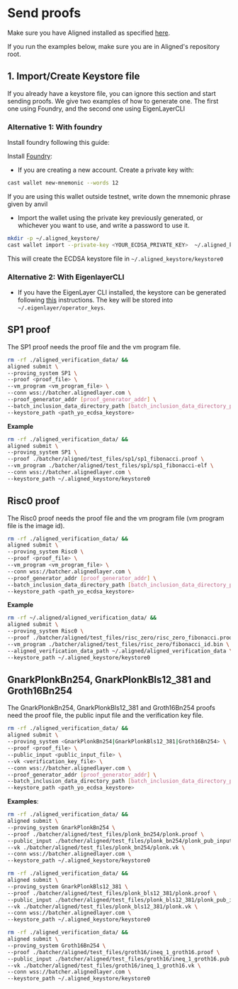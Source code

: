 # Send proofs

Make sure you have Aligned installed as specified [here](./README.md#how-to-use-the-testnet).

If you run the examples below, make sure you are in Aligned's repository root.

## 1. Import/Create Keystore file

If you already have a keystore file, you can ignore this section and start sending proofs. We give two examples of how to generate one. The first one using Foundry, and the second one using EigenLayerCLI

### Alternative 1: With foundry

Install foundry following this guide:

Install [Foundry](https://book.getfoundry.sh/getting-started/installation):

- If you are creating a new account. Create a private key with:

```bash
cast wallet new-mnemonic --words 12
```

If you are using this wallet outside testnet, write down the mnemonic phrase given by anvil

- Import the wallet using the private key previously generated, or whichever you want to use, and write a password to use it.

```bash
mkdir -p ~/.aligned_keystore/
cast wallet import --private-key <YOUR_ECDSA_PRIVATE_KEY>  ~/.aligned_keystore/keystore0
```

This will create the ECDSA keystore file in `~/.aligned_keystore/keystore0`

### Alternative 2: With EigenlayerCLI

- If you have the EigenLayer CLI installed, the keystore can be generated following [this](https://docs.eigenlayer.xyz/eigenlayer/operator-guides/operator-installation#import-keys) instructions. The key will be stored into `~/.eigenlayer/operator_keys`.

## SP1 proof

The SP1 proof needs the proof file and the vm program file.

```bash
rm -rf ./aligned_verification_data/ &&
aligned submit \
--proving_system SP1 \
--proof <proof_file> \
--vm_program <vm_program_file> \
--conn wss://batcher.alignedlayer.com \
--proof_generator_addr [proof_generator_addr] \
--batch_inclusion_data_directory_path [batch_inclusion_data_directory_path] \
--keystore_path <path_yo_ecdsa_keystore> 
```

**Example**

```bash
rm -rf ./aligned_verification_data/ &&
aligned submit \
--proving_system SP1 \
--proof ./batcher/aligned/test_files/sp1/sp1_fibonacci.proof \
--vm_program ./batcher/aligned/test_files/sp1/sp1_fibonacci-elf \
--conn wss://batcher.alignedlayer.com \
--keystore_path ~/.aligned_keystore/keystore0
```

## Risc0 proof

The Risc0 proof needs the proof file and the vm program file (vm program file is the image id).

```bash
rm -rf ./aligned_verification_data/ &&
aligned submit \
--proving_system Risc0 \
--proof <proof_file> \
--vm_program <vm_program_file> \
--conn wss://batcher.alignedlayer.com \
--proof_generator_addr [proof_generator_addr] \
--batch_inclusion_data_directory_path [batch_inclusion_data_directory_path] \
--keystore_path <path_yo_ecdsa_keystore>
```

**Example**

```bash
rm -rf ~/.aligned/aligned_verification_data/ &&                                                                                
aligned submit \
--proving_system Risc0 \
--proof ./batcher/aligned/test_files/risc_zero/risc_zero_fibonacci.proof \
--vm_program ./batcher/aligned/test_files/risc_zero/fibonacci_id.bin \
--aligned_verification_data_path ~/.aligned/aligned_verification_data \
--keystore_path ~/.aligned_keystore/keystore0
```

## GnarkPlonkBn254, GnarkPlonkBls12_381 and Groth16Bn254

The GnarkPlonkBn254, GnarkPlonkBls12_381 and Groth16Bn254 proofs need the proof file, the public input file and the verification key file.

```bash
rm -rf ./aligned_verification_data/ &&
aligned submit \
--proving_system <GnarkPlonkBn254|GnarkPlonkBls12_381|Groth16Bn254> \
--proof <proof_file> \
--public_input <public_input_file> \
--vk <verification_key_file> \
--conn wss://batcher.alignedlayer.com \
--proof_generator_addr [proof_generator_addr] \
--batch_inclusion_data_directory_path [batch_inclusion_data_directory_path] \
--keystore_path <path_yo_ecdsa_keystore>
```

**Examples**:

```bash
rm -rf ./aligned_verification_data/ &&
aligned submit \
--proving_system GnarkPlonkBn254 \
--proof ./batcher/aligned/test_files/plonk_bn254/plonk.proof \
--public_input ./batcher/aligned/test_files/plonk_bn254/plonk_pub_input.pub \
--vk ./batcher/aligned/test_files/plonk_bn254/plonk.vk \
--conn wss://batcher.alignedlayer.com \
--keystore_path ~/.aligned_keystore/keystore0
```

```bash
rm -rf ./aligned_verification_data/ &&
aligned submit \
--proving_system GnarkPlonkBls12_381 \
--proof ./batcher/aligned/test_files/plonk_bls12_381/plonk.proof \
--public_input ./batcher/aligned/test_files/plonk_bls12_381/plonk_pub_input.pub \
--vk ./batcher/aligned/test_files/plonk_bls12_381/plonk.vk \
--conn wss://batcher.alignedlayer.com \
--keystore_path ~/.aligned_keystore/keystore0
```

```bash
rm -rf ./aligned_verification_data/ &&
aligned submit \
--proving_system Groth16Bn254 \
--proof ./batcher/aligned/test_files/groth16/ineq_1_groth16.proof \
--public_input ./batcher/aligned/test_files/groth16/ineq_1_groth16.pub \
--vk ./batcher/aligned/test_files/groth16/ineq_1_groth16.vk \
--conn wss://batcher.alignedlayer.com \
--keystore_path ~/.aligned_keystore/keystore0
```
